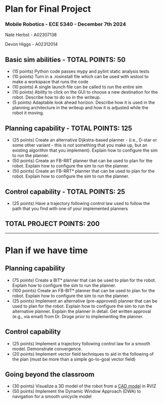 # Plan for Final Project
### Mobile Robotics - ECE 5340 - December 7th 2024

Nate Herbst - A02307138

Devon Higgs - A02312014

## Basic sim abilities - TOTAL POINTS: 50
- (15 points) Python code passes mypy and pylint static analysis tests
- (10 points) Turn in a .rosinstall file which can be used with wstool to make a workspace that runs the code
- (10 points) A single launch file can be called to run the entire sim
- (10 points) Ability to click on the GUI to choose a new destination for the robot. Describe how to do so in the writeup.
- (5 points) Adaptable look ahead horizon. Describe how it is used in the planning architecture in the writeup and how it is adjusted while the robot it moving.

## Planning capability - TOTAL POINTS: 125
- (25 points) Create an alternative Dijkstra-based planner - (i.e., D-star or some other variant - this is not something that you make up, but an existing algorithm that you implement). Explain how to configure the sim to run the planner.
- (50 points) Create an FB-RRT planner that can be used to plan for the robot. Explain how to configure the sim to run the planner.
- (50 points) Create an FB-RRT* planner that can be used to plan for the robot. Explain how to configure the sim to run the planner. 

## Control capability - TOTAL POINTS: 25
- (25 points) Have a trajectory following control law used to follow the path that you find with one of your implemented planners

## TOTAL PROJECT POINTS: 200

---

# Plan if we have time

## Planning capability
- (75 points) Create a BIT* planner that can be used to plan for the robot. Explain how to configure the sim to run the planner.
- (100 points) Create an FB-BIT* planner that can be used to plan for the robot. Explain how to configure the sim to run the planner.
- (25 points) Implement an alternative (pre-approved) planner that can be used to plan for the robot. Explain how to configure the sim to run the alternative planner. Explain the planner in detail. Get written approval (e.g., via email) from Dr. Droge prior to implementing the planner.


## Control capability
- (25 points) Implement a trajectory following control law for a smooth model. Demonstrate convergence.
- (20 points) Implement vector field techniques to aid in the following of the plan (must be more than a simple go-to-goal vector field)

## Going beyond the classroom
- (30 points) Visualize a 3D model of the robot from a [CAD model](https://www.youtube.com/watch?v=Eie-KoMQtxs) in RVIZ 
- (50 points) Implement the Dynamic Window Approach (DWA) to navigation for a smooth unicycle model